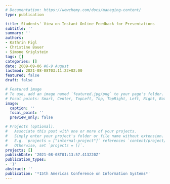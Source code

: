 ```yaml
---
# Documentation: https://wowchemy.com/docs/managing-content/
type: publication

title: Students' View on Instant Online Feedback for Presentations
subtitle: ''
summary: ''
authors:
- Kathrin Figl
- Christine Bauer
- Simone Kriglstein
tags: []
categories: []
date: 2009-09-06 #6-9 August
lastmod: 2021-08-08T03:11:22+02:00
featured: false
draft: false

# Featured image
# To use, add an image named `featured.jpg/png` to your page's folder.
# Focal points: Smart, Center, TopLeft, Top, TopRight, Left, Right, BottomLeft, Bottom, BottomRight.
image:
  caption: ''
  focal_point: ''
  preview_only: false

# Projects (optional).
#   Associate this post with one or more of your projects.
#   Simply enter your project's folder or file name without extension.
#   E.g. `projects = ["internal-project"]` references `content/project/deep-learning/index.md`.
#   Otherwise, set `projects = []`.
projects: []
publishDate: '2021-08-08T01:13:57.413220Z'
publication_types:
- '1'
abstract: ''
publication: '*15th Americas Conference on Information Systems*'
---
```

